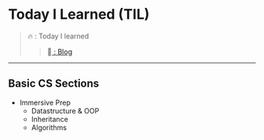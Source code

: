 # Today I Learned (TIL)

>🔥  :  Today I learned 
>>📗[ : Blog](https://velog.io/@pen9508901)

<hr/>

## Basic CS Sections
* Immersive Prep
  * Datastructure & OOP
   * Inheritance
    * Algorithms
     
